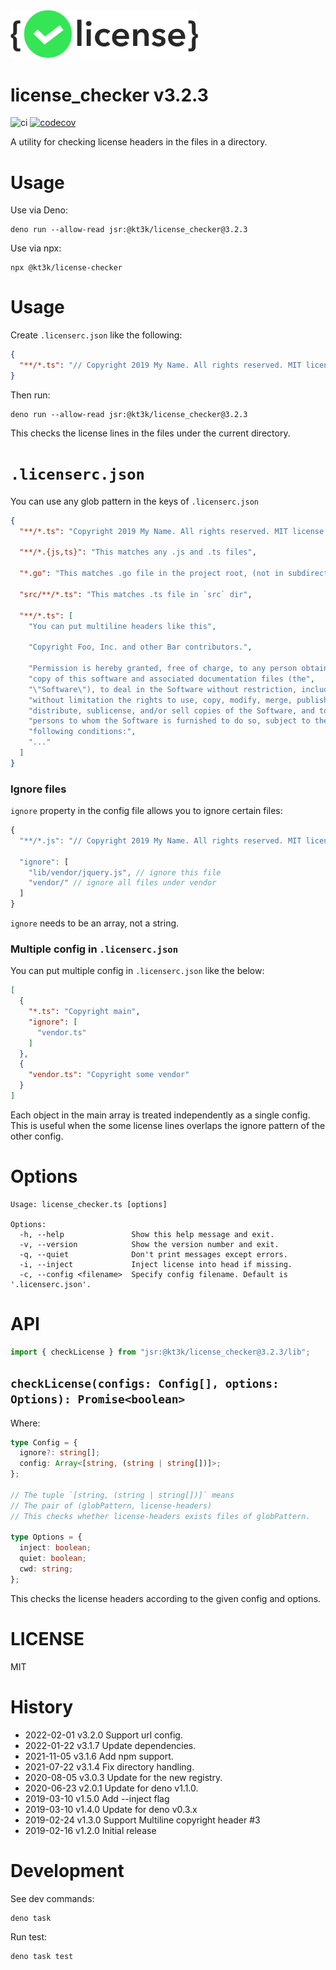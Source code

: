<img src="https://raw.githubusercontent.com/kt3k/deno_license_checker/main/.github/logo.svg" width="300">

# license_checker v3.2.3

![ci](https://github.com/kt3k/deno_license_checker/workflows/ci/badge.svg)
[![codecov](https://codecov.io/gh/kt3k/deno_license_checker/branch/main/graph/badge.svg?token=pbV4Qsg70v)](https://codecov.io/gh/kt3k/deno_license_checker)

A utility for checking license headers in the files in a directory.

# Usage

Use via Deno:

```shell
deno run --allow-read jsr:@kt3k/license_checker@3.2.3
```

Use via npx:

```shell
npx @kt3k/license-checker
```

# Usage

Create `.licenserc.json` like the following:

```json
{
  "**/*.ts": "// Copyright 2019 My Name. All rights reserved. MIT license."
}
```

Then run:

```console
deno run --allow-read jsr:@kt3k/license_checker@3.2.3
```

This checks the license lines in the files under the current directory.

# `.licenserc.json`

You can use any glob pattern in the keys of `.licenserc.json`

```json
{
  "**/*.ts": "Copyright 2019 My Name. All rights reserved. MIT license.",

  "**/*.{js,ts}": "This matches any .js and .ts files",

  "*.go": "This matches .go file in the project root, (not in subdirectories)",

  "src/**/*.ts": "This matches .ts file in `src` dir",

  "**/*.ts": [
    "You can put multiline headers like this",

    "Copyright Foo, Inc. and other Bar contributors.",

    "Permission is hereby granted, free of charge, to any person obtaining a",
    "copy of this software and associated documentation files (the",
    "\"Software\"), to deal in the Software without restriction, including",
    "without limitation the rights to use, copy, modify, merge, publish,",
    "distribute, sublicense, and/or sell copies of the Software, and to permit",
    "persons to whom the Software is furnished to do so, subject to the",
    "following conditions:",
    "..."
  ]
}
```

### Ignore files

`ignore` property in the config file allows you to ignore certain files:

```js
{
  "**/*.js": "// Copyright 2019 My Name. All rights reserved. MIT license.",

  "ignore": [
    "lib/vendor/jquery.js", // ignore this file
    "vendor/" // ignore all files under vendor
  ]
}
```

`ignore` needs to be an array, not a string.

### Multiple config in `.licenserc.json`

You can put multiple config in `.licenserc.json` like the below:

```json
[
  {
    "*.ts": "Copyright main",
    "ignore": [
      "vendor.ts"
    ]
  },
  {
    "vendor.ts": "Copyright some vendor"
  }
]
```

Each object in the main array is treated independently as a single config. This
is useful when the some license lines overlaps the ignore pattern of the other
config.

# Options

```
Usage: license_checker.ts [options]

Options:
  -h, --help               Show this help message and exit.
  -v, --version            Show the version number and exit.
  -q, --quiet              Don't print messages except errors.
  -i, --inject             Inject license into head if missing.
  -c, --config <filename>  Specify config filename. Default is '.licenserc.json'.
```

# API

```ts
import { checkLicense } from "jsr:@kt3k/license_checker@3.2.3/lib";
```

## `checkLicense(configs: Config[], options: Options): Promise<boolean>`

Where:

```ts
type Config = {
  ignore?: string[];
  config: Array<[string, (string | string[])]>;
};

// The tuple `[string, (string | string[])]` means
// The pair of (globPattern, license-headers)
// This checks whether license-headers exists files of globPattern.

type Options = {
  inject: boolean;
  quiet: boolean;
  cwd: string;
};
```

This checks the license headers according to the given config and options.

# LICENSE

MIT

# History

- 2022-02-01 v3.2.0 Support url config.
- 2022-01-22 v3.1.7 Update dependencies.
- 2021-11-05 v3.1.6 Add npm support.
- 2021-07-22 v3.1.4 Fix directory handling.
- 2020-08-05 v3.0.3 Update for the new registry.
- 2020-06-23 v2.0.1 Update for deno v1.1.0.
- 2019-03-10 v1.5.0 Add --inject flag
- 2019-03-10 v1.4.0 Update for deno v0.3.x
- 2019-02-24 v1.3.0 Support Multiline copyright header #3
- 2019-02-16 v1.2.0 Initial release

# Development

See dev commands:

```sh
deno task
```

Run test:

```sh
deno task test
```
